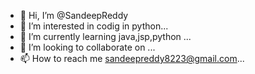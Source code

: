 - 👋 Hi, I’m @SandeepReddy
- 👀 I’m interested in codig in python...
- 🌱 I’m currently learning java,jsp,python ...
- 💞️ I’m looking to collaborate on ...
- 📫 How to reach me sandeepreddy8223@gmail.com...

<!---
SandeepReddy8/SandeepReddy8 is a ✨ special ✨ repository because its `README.md` (this file) appears on your GitHub profile.
You can click the Preview link to take a look at your changes.
--->
